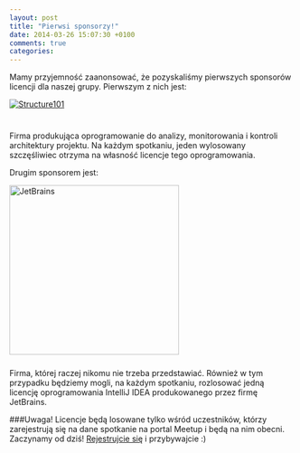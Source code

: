 ```yaml
---
layout: post
title: "Pierwsi sponsorzy!"
date: 2014-03-26 15:07:30 +0100
comments: true
categories: 
---
```

Mamy przyjemność zaanonsować, że pozyskaliśmy pierwszych sponsorów licencji dla naszej grupy. Pierwszym z nich jest:

<div class="row text-center">
  <div class="col-md-12">
    <a class="no-text-decoration" href="http://structure101.com" target="_blank" title="Structure101">
      <img class="no-border" src="{{ root_url }}/images/partners/structure101.png" alt="Structure101" style="padding-bottom: 25px;"/>
    </a>
  </div>
</div>

Firma produkująca oprogramowanie do analizy, monitorowania i kontroli architektury projektu. Na każdym spotkaniu, jeden wylosowany szczęśliwiec otrzyma na własność licencje tego oprogramowania.

Drugim sponsorem jest:

<div class="row text-center">
  <div class="col-md-12">
    <a class="no-text-decoration" href="http://jetbrains.com" target="_blank" title="JetBrains">
      <img class="no-border" src="{{ root_url }}/images/partners/jetbrains.gif" alt="JetBrains" style="width: 300px; padding-bottom: 10px;" />
    </a>  
  </div>
</div>

Firma, której raczej nikomu nie trzeba przedstawiać. Również w tym przypadku będziemy mogli, na każdym spotkaniu, rozlosować jedną licencję oprogramowania IntelliJ IDEA produkowanego przez firmę JetBrains.

###Uwaga! 
Licencje będą losowane tylko wśród uczestników, którzy zarejestrują się na dane spotkanie na portal Meetup i będą na nim obecni. Zaczynamy od dziś! <a href="http://www.meetup.com/Torun-JUG/events/173040582/" target="_blank">Rejestrujcie się</a> i przybywajcie :)